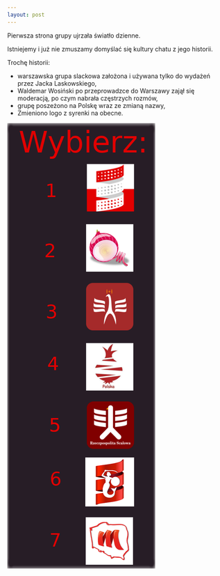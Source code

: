 ```yaml
---
layout: post
---
```


Pierwsza strona grupy ujrzała światło dzienne.

Istniejemy i już nie zmuszamy domyślać się kultury chatu z jego historii.

Trochę historii:
- warszawska grupa slackowa założona i używana tylko do wydażeń przez Jacka Laskowskiego,
- Waldemar Wosiński po przeprowadzce do Warszawy zajął się moderacją, po czym nabrała częstrzych rozmów,
- grupę poszeżono na Polskę wraz ze zmianą nazwy,
- Zmieniono logo z syrenki na obecne.

<img src="/assets/glosowanieLogo.png">
